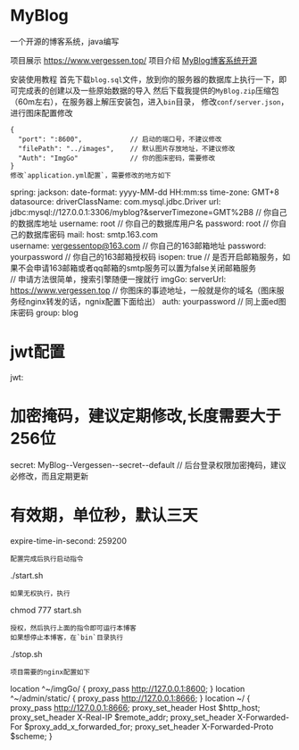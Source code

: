 # MyBlog
一个开源的博客系统，java编写

项目展示 <https://www.vergessen.top/>
项目介绍 [MyBlog博客系统开源](https://www.vergessen.top/article/v/8131054669715631)

安装使用教程
首先下载`blog.sql`文件，放到你的服务器的数据库上执行一下，即可完成表的创建以及一些原始数据的导入
然后下载我提供的`MyBlog.zip`压缩包（60m左右），在服务器上解压安装包，进入`bin`目录，
修改`conf/server.json`，进行图床配置修改
```
{
  "port": ":8600",            // 启动的端口号，不建议修改
  "filePath": "../images",    // 默认图片存放地址，不建议修改 
  "Auth": "ImgGo"             // 你的图床密码，需要修改 
}
修改`application.yml配置`，需要修改的地方如下
```
spring:
  jackson:
    date-format: yyyy-MM-dd HH:mm:ss
    time-zone: GMT+8
  datasource:
    driverClassName: com.mysql.jdbc.Driver
    url: jdbc:mysql://127.0.0.1:3306/myblog?&serverTimezone=GMT%2B8     // 你自己的数据库地址
    username: root                                                      // 你自己的数据库用户名
    password: root                                                      // 你自己的数据库密码
  mail:
    host: smtp.163.com                   
    username: vergessentop@163.com                                      // 你自己的163邮箱地址
    password: yourpassword                                              // 你自己的163邮箱授权码
    isopen: true                                                        // 是否开启邮箱服务，如果不会申请163邮箱或者qq邮箱的smtp服务可以置为false关闭邮箱服务                                                                           
                                                                        // 申请方法很简单，搜索引擎随便一搜就行
imgGo:
  serverUrl: https://www.vergessen.top                                  // 你图床的事迹地址，一般就是你的域名（图床服务经nginx转发的话，ngnix配置下面给出）
  auth: yourpassword                                                    // 同上面ed图床密码
  group: blog                                   
# jwt配置
jwt:
  # 加密掩码，建议定期修改,长度需要大于256位
  secret: MyBlog--Vergessen--secret--default                            // 后台登录权限加密掩码，建议必修改，而且定期更新
  # 有效期，单位秒，默认三天
  expire-time-in-second: 259200
```
配置完成后执行启动指令
```
./start.sh
```
如果无权执行，执行
```
chmod 777 start.sh
```
授权，然后执行上面的指令即可运行本博客
如果想停止本博客，在`bin`目录执行
```
./stop.sh
```
项目需要的nginx配置如下
```
location ^~/imgGo/ {
  proxy_pass  http://127.0.0.1:8600;
}
location ^~/admin/static/ {
  proxy_pass  http://127.0.0.1:8666;
}
location  ~/ {
  proxy_pass http://127.0.0.1:8666;
  proxy_set_header Host $http_host;
  proxy_set_header X-Real-IP $remote_addr;
  proxy_set_header X-Forwarded-For $proxy_add_x_forwarded_for;
  proxy_set_header X-Forwarded-Proto $scheme;
}
```
